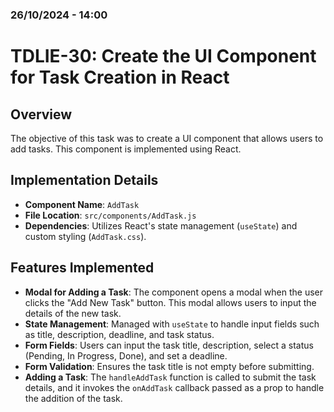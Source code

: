 ### 26/10/2024 - 14:00

# TDLIE-30: Create the UI Component for Task Creation in React

## Overview
The objective of this task was to create a UI component that allows users to add tasks. This component is implemented using React.

## Implementation Details

* **Component Name**: `AddTask`
* **File Location**: `src/components/AddTask.js`
* **Dependencies**: Utilizes React's state management (`useState`) and custom styling (`AddTask.css`).

## Features Implemented

* **Modal for Adding a Task**: The component opens a modal when the user clicks the "Add New Task" button. This modal allows users to input the details of the new task.
* **State Management**: Managed with `useState` to handle input fields such as title, description, deadline, and task status.
* **Form Fields**: Users can input the task title, description, select a status (Pending, In Progress, Done), and set a deadline.
* **Form Validation**: Ensures the task title is not empty before submitting.
* **Adding a Task**: The `handleAddTask` function is called to submit the task details, and it invokes the `onAddTask` callback passed as a prop to handle the addition of the task.
